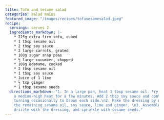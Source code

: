 ```yaml
---
title: Tofu and sesame salad
categories: salad mains
featured_image: "/images/recipes/tofusesamesalad.jpeg"
recipe:
  servings: serves 2
  ingredients_markdown: |-
    * 225g extra firm tofu, cubed
    * 1 tbsp sesame oil
    * 2 tbsp soy sauce
    * 2 large carrots, grated
    * 100g sugar snap peas
    * ⅓ large cucumber, chopped
    * 100g edamame, cooked
    * 2 tbsp sesame oil
    * 1 tbsp soy sauce
    * Juice of 1 lime
    * ½ tsp ginger
    * 1 tbsp sesame seeds
  directions_markdown: "1. In a large pan, heat 1 tbsp sesame oil. Fry the tofu on
    a medium-high heat for a few minutes. Add 2 tbsp soy sauce and continue to cook,
    turning occasionally to brown each side.\n2. Make the dressing by mixing together
    the remaining sesame oil, soy sauce, lime and ginger. \n3. Assemble the salads,
    drizzle with the dressing, and sprinkle with sesame seeds."
---
```

